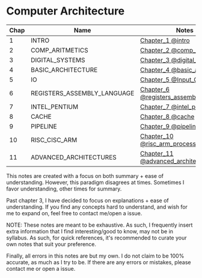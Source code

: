 # Computer Architecture

| Chap | Name                        | Notes                                                                                 |
| ---- | --------------------------- | ------------------------------------------------------------------------------------- |
| 1    | INTRO                       | [Chapter_1 @intro](Chapter_1%20@intro.md)                                             |
| 2    | COMP_ARITMETICS             | [Chapter_2 @comp_arithmetic](Chapter_2%20@comp_arithmetic.md)                         |
| 3    | DIGITAL_SYSTEMS             | [Chapter_3 @digital_systems](Chapter_3%20@digital_systems.md)                         |
| 4    | BASIC_ARCHITECTURE          | [Chapter_4 @basic_architecture](Chapter_4%20@basic_architecture.md)                   |
| 5    | IO                          | [Chapter_5 @Input_Output](Chapter_5%20@Input_Output.md)                               |
| 6    | REGISTERS_ASSEMBLY_LANGUAGE | [Chapter_6 @registers_assembly_language](Chapter_6%20@registers_assembly_language.md) |
| 7    | INTEL_PENTIUM               | [Chapter_7 @intel_pentium](Chapter_7%20@intel_pentium.md)                             |
| 8    | CACHE                       | [Chapter_8 @cache](Chapter_8%20@cache.md)                                             |
| 9    | PIPELINE                    | [Chapter_9 @pipeline](Chapter_9%20@pipeline.md)                                       |
| 10   | RISC_CISC_ARM               | [Chapter_10 @risc_arm_processors](Chapter_10%20@risc_arm_processors.md)               |
| 11   | ADVANCED_ARCHITECTURES      | [Chapter_11 @advanced_architectures](Chapter_11%20@advanced_architectures.md)         | 

This notes are created with a focus on both summary + ease of understanding. However, this paradigm disagrees at times. Sometimes I favor understanding, other times for summary.

Past chapter 3, I have decided to focus on explanations + ease of understanding. If you find any concepts hard to understand, and wish for me to expand on, feel free to contact me/open a issue.

NOTE: These notes are meant to be exhaustive. As such, I frequently insert extra information that I find interesting/good to know, may not be in syllabus. As such, for quick references, it's recommended to curate your own notes that suit your preference.

Finally, all errors in this notes are but my own. I do not claim to be 100% accurate, as much as I try to be. If there are any errors or mistakes, please contact me or open a issue.